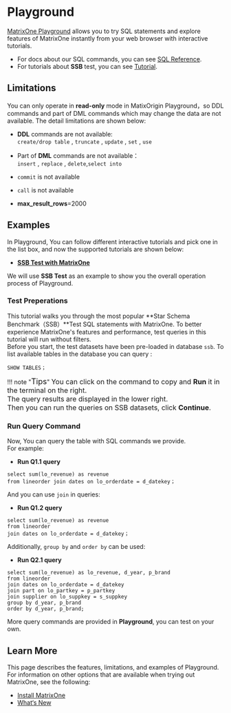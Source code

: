 # **Playground**

[MatrixOne Playground](https://playground.matrixorigin.io/?tutorial=SSB-test-with-matrixone&step=1) allows you to try SQL statements and explore features of MatrixOne instantly from your web browser with interactive tutorials.  

* For docs about our SQL commands, you can see [SQL Reference](../Reference/SQL-Reference/Data-Definition-Statements/create-database.md).  
* For tutorials about **SSB** test, you can see [Tutorial](../Get-Started/Tutorial/SSB-test-with-matrixone.md).

## **Limitations**

You can only operate in **read-only** mode in MatixOrigin Playground，so DDL commands and part of DML commands which may change the data are not available. The detail limitations are shown below:

* **DDL** commands are not available:  
  `create/drop table` , `truncate` , `update` , `set` , `use`

* Part of **DML** commands are not available：  
  `insert` , `replace` , `delete`,`select into`

* `commit` is not available

* `call` is not available

* **max_result_rows**=2000

## **Examples**

In Playground, You can follow different interactive tutorials and pick one in the list box, and now the supported
tutorials are shown below:

* [**SSB Test with MatrixOne**](https://playground.matrixorigin.io/?tutorial=SSB-test-with-matrixone&step=1)

We will use **SSB Test** as an example to show you the overall operation process of Playground.

### **Test Preperations**

This tutorial walks you through the most popular **Star Schema Benchmark（SSB）**Test SQL statements with MatrixOne. To
better experience MatrixOne's features and performance, test queries in this tutorial will run without filters.  
Before you start, the test datasets have been pre-loaded in database `ssb`. To list available tables in the database you
can query :

```
SHOW TABLES；
```

!!! note  "<font size=4>Tips</font>"
    <font size=3>You can click on the command to copy and **Run** it in the terminal on the right.</font>  
    <font size=3>The query results are displayed in the lower right.</font>  
    <font size=3>Then you can run the queries on SSB datasets, click **Continue**.</font>  

### **Run Query Command**

Now, You can query the table with SQL commands we provide.  
For example:  

* **Run Q1.1 query**

```
select sum(lo_revenue) as revenue
from lineorder join dates on lo_orderdate = d_datekey；
```

And you can use ```join``` in queries:

* **Run Q1.2 query**

```
select sum(lo_revenue) as revenue
from lineorder
join dates on lo_orderdate = d_datekey；
```

Additionally, ```group by``` and ```order by``` can be used:

* **Run Q2.1 query**

```
select sum(lo_revenue) as lo_revenue, d_year, p_brand
from lineorder
join dates on lo_orderdate = d_datekey
join part on lo_partkey = p_partkey
join supplier on lo_suppkey = s_suppkey
group by d_year, p_brand
order by d_year, p_brand;
```

More query commands are provided in **Playground**, you can test on your own.

## **Learn More**

This page describes the features, limitations, and examples of Playground. For information on other options that are available when trying out MatrixOne, see the following:

* [Install MatrixOne](install-standalone-matrixone.md)
* [What‘s New](../Overview/whats-new.md)
